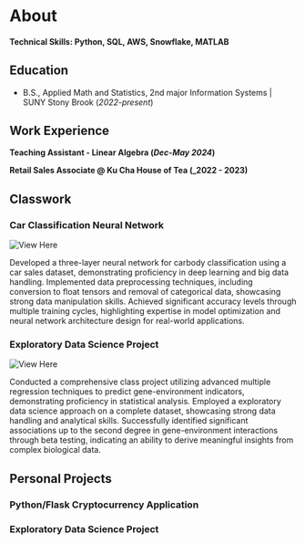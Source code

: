 # About

#### Technical Skills: Python, SQL, AWS, Snowflake, MATLAB

## Education			        		
- B.S., Applied Math and Statistics, 2nd major Information Systems | SUNY Stony Brook (_2022-present_)

## Work Experience
**Teaching Assistant - Linear Algebra (_Dec-May 2024_)**

**Retail Sales Associate @ Ku Cha House of Tea (_2022 - 2023)**

## Classwork
### Car Classification Neural Network
![View Here](https://www.mdpi.com/1424-8220/22/8/3048)

Developed a three-layer neural network for carbody classification using a car sales dataset, demonstrating proficiency in deep learning and big data handling. Implemented data preprocessing techniques, including conversion to float tensors and removal of categorical data, showcasing strong data manipulation skills. Achieved significant accuracy levels through multiple training cycles, highlighting expertise in model optimization and neural network architecture design for real-world applications.

### Exploratory Data Science Project
![View Here](https://www.mdpi.com/1424-8220/22/11/4240)

Conducted a comprehensive class project utilizing advanced multiple regression techniques to predict gene-environment indicators, demonstrating proficiency in statistical analysis. Employed a  exploratory data science approach on a complete dataset, showcasing strong data handling and analytical skills. Successfully identified significant associations up to the second degree in gene-environment interactions through beta testing, indicating an ability to derive meaningful insights from complex biological data.

## Personal Projects

### Python/Flask Cryptocurrency Application

### Exploratory Data Science Project

